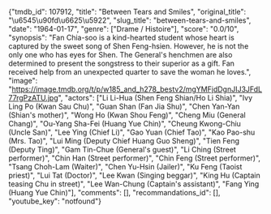 {"tmdb_id": 107912, "title": "Between Tears and Smiles", "original_title": "\u6545\u90fd\u6625\u5922", "slug_title": "between-tears-and-smiles", "date": "1964-01-17", "genre": ["Drame / Histoire"], "score": "0.0/10", "synopsis": "Fan Chia-soo is a kind-hearted student whose heart is captured by the sweet song of Shen Feng-hsien. However, he is not the only one who has eyes for Shen. The General's henchmen are also determined to present the songstress to their superior as a gift. Fan received help from an unexpected quarter to save the woman he loves.", "image": "https://image.tmdb.org/t/p/w185_and_h278_bestv2/mgYMFjdDgnJIJ3JFdL77rgPzATU.jpg", "actors": ["Li Li-Hua (Shen Feng Shian/Ho Li Shia)", "Ivy Ling Po (Kwan Sau Chu)", "Guan Shan (Fan Jia Shu)", "Chen Yan-Yan (Shian's mother)", "Wong Ho (Kwan Shou Feng)", "Cheng Miu (General Chang)", "Ou-Yang Sha-Fei (Huang Yue Chin)", "Cheung Kwong-Chiu (Uncle San)", "Lee Ying (Chief Li)", "Gao Yuan (Chief Tao)", "Kao Pao-shu (Mrs. Tao)", "Lui Ming (Deputy Chief Huang Guo Sheng)", "Tien Feng (Deputy Ting)", "Gam Tin-Chue (General's guest)", "Li Ching (Street performer)", "Chin Han (Street performer)", "Chin Feng (Street performer)", "Tsang Choh-Lam (Waiter)", "Chen Yu-Hsin (Jailer)", "Ku Feng (Taoist priest)", "Lui Tat (Doctor)", "Lee Kwan (Singing beggar)", "King Hu (Captain teasing Chu in street)", "Lee Wan-Chung (Captain's assistant)", "Fang Ying (Huang Yue Chin)"], "comments": [], "recommandations_id": [], "youtube_key": "notfound"}